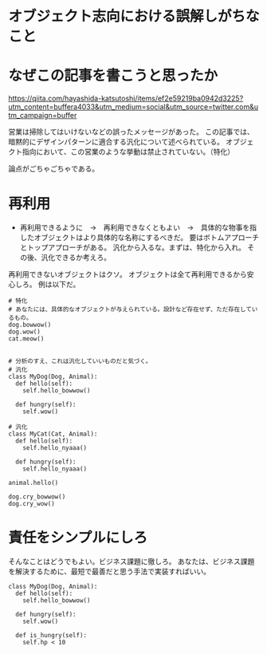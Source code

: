 


# オブジェクト志向における誤解しがちなこと


# なぜこの記事を書こうと思ったか
https://qiita.com/hayashida-katsutoshi/items/ef2e59219ba0942d3225?utm_content=buffera4033&utm_medium=social&utm_source=twitter.com&utm_campaign=buffer

営業は掃除してはいけないなどの誤ったメッセージがあった。
この記事では、暗黙的にデザインパターンに適合する汎化について述べられている。
オブジェクト指向において、この営業のような挙動は禁止されていない。（特化）

論点がごちゃごちゃである。


# 再利用
- 再利用できるように　→　再利用できなくともよい　→　具体的な物事を指したオブジェクトはより具体的な名称にするべきだ。
要はボトムアプローチとトップアプローチがある。
汎化から入るな。まずは、特化から入れ。
その後、汎化できるか考えろ。

再利用できないオブジェクトはクソ。
オブジェクトは全て再利用できるから安心しろ。
例は以下だ。
```
# 特化
# あなたには、具体的なオブジェクトが与えられている。設計など存在せず、ただ存在しているもの。
dog.bowwow()
dog.wow()
cat.meow()


# 分析のすえ、これは汎化していいものだと気づく。
# 汎化
class MyDog(Dog, Animal):
  def hello(self):
    self.hello_bowwow()
    
  def hungry(self):
    self.wow()

# 汎化
class MyCat(Cat, Animal):
  def hello(self):
    self.hello_nyaaa()
    
  def hungry(self):
    self.hello_nyaaa()

animal.hello()

dog.cry_bowwow()
dog.cry_wow()
```


# 責任をシンプルにしろ
そんなことはどうでもよい。ビジネス課題に徹しろ。
あなたは、ビジネス課題を解決するために、最短で最善だと思う手法で実装すればいい。

```
class MyDog(Dog, Animal):
  def hello(self):
    self.hello_bowwow()
    
  def hungry(self):
    self.wow()
    
  def is_hungry(self):
    self.hp < 10
```

